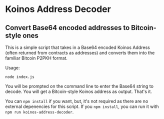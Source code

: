 # Koinos Address Decoder

## Convert Base64 encoded addresses to Bitcoin-style ones

This is a simple script that takes in a Base64 encoded Koinos Address (often returned from contracts as addresses) and converts them into the familiar Bitcoin P2PKH format.

Usage:

```
node index.js
```

You will be prompted on the command line to enter the Base64 string to decode. You will get a Bitcoin-style Koinos address as output. That's it.

You can `npm install` if you want, but, it's not required as there are no external depenencies for this script. If you `npm install`, you can run it with `npm run koinos-address-decoder`.


